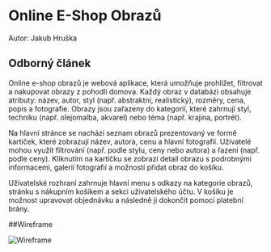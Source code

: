 # Online E-Shop Obrazů
Autor: Jakub Hruška

## Odborný článek
Online e-shop obrazů je webová aplikace, která umožňuje prohlížet, filtrovat a nakupovat obrazy z pohodlí domova. Každý obraz v databázi obsahuje atributy: název, autor, styl (např. abstraktní, realistický), rozměry, cena, popis a fotografie. Obrazy jsou zařazeny do kategorií, které zahrnují styl, techniku (např. olejomalba, akvarel) nebo téma (např. krajina, portrét).

Na hlavní stránce se nachází seznam obrazů prezentovaný ve formě kartiček, které zobrazují název, autora, cenu a hlavní fotografii. Uživatelé mohou využít filtrování (např. podle stylu, ceny nebo autora) a řazení (např. podle ceny). Kliknutím na kartičku se zobrazí detail obrazu s podrobnými informacemi, galerií fotografií a možností přidat obraz do košíku.

Uživatelské rozhraní zahrnuje hlavní menu s odkazy na kategorie obrazů, stránku s nákupním košíkem a sekci uživatelského účtu. V košíku je možnost upravovat objednávku a následně ji dokončit pomocí platební brány.

##Wireframe

![Wireframe](./)
